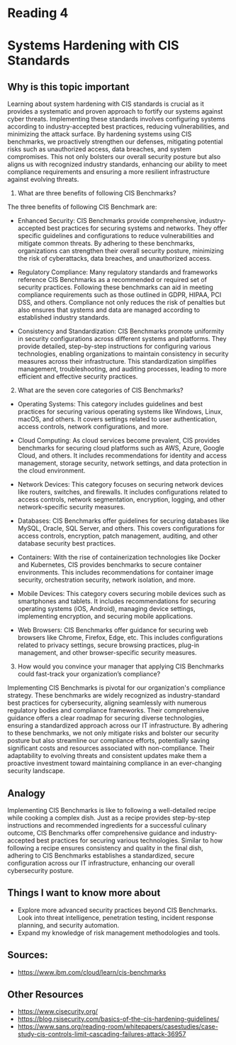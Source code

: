 # Reading 4
# Systems Hardening with CIS Standards
## Why is this topic important

Learning about system hardening with CIS standards is crucial as it provides a systematic and proven approach to fortify our systems against cyber threats. Implementing these standards involves configuring systems according to industry-accepted best practices, reducing vulnerabilities, and minimizing the attack surface. By hardening systems using CIS benchmarks, we proactively strengthen our defenses, mitigating potential risks such as unauthorized access, data breaches, and system compromises. This not only bolsters our overall security posture but also aligns us with recognized industry standards, enhancing our ability to meet compliance requirements and ensuring a more resilient infrastructure against evolving threats.

1. What are three benefits of following CIS Benchmarks?


The three benefits of following CIS Benchmark are:

- Enhanced Security: CIS Benchmarks provide comprehensive, industry-accepted best practices for securing systems and networks. They offer specific guidelines and configurations to reduce vulnerabilities and mitigate common threats. By adhering to these benchmarks, organizations can strengthen their overall security posture, minimizing the risk of cyberattacks, data breaches, and unauthorized access.

- Regulatory Compliance: Many regulatory standards and frameworks reference CIS Benchmarks as a recommended or required set of security practices. Following these benchmarks can aid in meeting compliance requirements such as those outlined in GDPR, HIPAA, PCI DSS, and others. Compliance not only reduces the risk of penalties but also ensures that systems and data are managed according to established industry standards.

- Consistency and Standardization: CIS Benchmarks promote uniformity in security configurations across different systems and platforms. They provide detailed, step-by-step instructions for configuring various technologies, enabling organizations to maintain consistency in security measures across their infrastructure. This standardization simplifies management, troubleshooting, and auditing processes, leading to more efficient and effective security practices.

2. What are the seven core categories of CIS Benchmarks?

- Operating Systems: This category includes guidelines and best practices for securing various operating systems like Windows, Linux, macOS, and others. It covers settings related to user authentication, access controls, network configurations, and more.

- Cloud Computing: As cloud services become prevalent, CIS provides benchmarks for securing cloud platforms such as AWS, Azure, Google Cloud, and others. It includes recommendations for identity and access management, storage security, network settings, and data protection in the cloud environment.

- Network Devices: This category focuses on securing network devices like routers, switches, and firewalls. It includes configurations related to access controls, network segmentation, encryption, logging, and other network-specific security measures.

- Databases: CIS Benchmarks offer guidelines for securing databases like MySQL, Oracle, SQL Server, and others. This covers configurations for access controls, encryption, patch management, auditing, and other database security best practices.

- Containers: With the rise of containerization technologies like Docker and Kubernetes, CIS provides benchmarks to secure container environments. This includes recommendations for container image security, orchestration security, network isolation, and more.

- Mobile Devices: This category covers securing mobile devices such as smartphones and tablets. It includes recommendations for securing operating systems (iOS, Android), managing device settings, implementing encryption, and securing mobile applications.

- Web Browsers: CIS Benchmarks offer guidance for securing web browsers like Chrome, Firefox, Edge, etc. This includes configurations related to privacy settings, secure browsing practices, plug-in management, and other browser-specific security measures.

3. How would you convince your manager that applying CIS Benchmarks could fast-track your organization’s compliance?

Implementing CIS Benchmarks is pivotal for our organization's compliance strategy. These benchmarks are widely recognized as industry-standard best practices for cybersecurity, aligning seamlessly with numerous regulatory bodies and compliance frameworks. Their comprehensive guidance offers a clear roadmap for securing diverse technologies, ensuring a standardized approach across our IT infrastructure. By adhering to these benchmarks, we not only mitigate risks and bolster our security posture but also streamline our compliance efforts, potentially saving significant costs and resources associated with non-compliance. Their adaptability to evolving threats and consistent updates make them a proactive investment toward maintaining compliance in an ever-changing security landscape.

## Analogy

Implementing CIS Benchmarks is like to following a well-detailed recipe while cooking a complex dish. Just as a recipe provides step-by-step instructions and recommended ingredients for a successful culinary outcome, CIS Benchmarks offer comprehensive guidance and industry-accepted best practices for securing various technologies. Similar to how following a recipe ensures consistency and quality in the final dish, adhering to CIS Benchmarks establishes a standardized, secure configuration across our IT infrastructure, enhancing our overall cybersecurity posture.

## Things I want to know more about
- Explore more advanced security practices beyond CIS Benchmarks. Look into threat intelligence, penetration testing, incident response planning, and security automation.
- Expand my knowledge of risk management methodologies and tools.

## Sources:
- https://www.ibm.com/cloud/learn/cis-benchmarks

## Other Resources
- https://www.cisecurity.org/
- https://blog.rsisecurity.com/basics-of-the-cis-hardening-guidelines/
- https://www.sans.org/reading-room/whitepapers/casestudies/case-study-cis-controls-limit-cascading-failures-attack-36957 